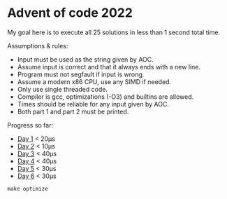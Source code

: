 # Advent of code 2022

My goal here is to execute all 25 solutions in less than 1 second total time.

Assumptions & rules:
- Input must be used as the string given by AOC.
- Assume input is correct and that it always ends with a new line.
- Program must not segfault if input is wrong.
- Assume a modern x86 CPU, use any SIMD if needed.
- Only use single threaded code.
- Compiler is gcc, optimizations (-O3) and builtins are allowed.
- Times should be reliable for any input given by AOC.
- Both part 1 and part 2 must be printed.

Progress so far:
- [Day 1](src/Day1.c) < 20µs
- [Day 2](src/Day2.c) < 10µs
- [Day 3](src/Day3.c) < 40µs
- [Day 4](src/Day4.c) < 40µs
- [Day 5](src/Day5.c) < 30µs
- [Day 6](src/Day6.c) < 30µs

```
make optimize
```
